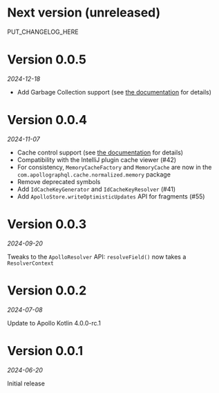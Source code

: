 # Next version (unreleased)

PUT_CHANGELOG_HERE

# Version 0.0.5
_2024-12-18_

- Add Garbage Collection support (see [the documentation](https://apollographql.github.io/apollo-kotlin-normalized-cache-incubating/garbage-collection.html) for details)

# Version 0.0.4
_2024-11-07_

- Cache control support (see [the documentation](https://apollographql.github.io/apollo-kotlin-normalized-cache-incubating/cache-control.html) for details)
- Compatibility with the IntelliJ plugin cache viewer (#42)
- For consistency, `MemoryCacheFactory` and `MemoryCache` are now in the `com.apollographql.cache.normalized.memory` package 
- Remove deprecated symbols
- Add `IdCacheKeyGenerator` and `IdCacheKeyResolver` (#41)
- Add `ApolloStore.writeOptimisticUpdates` API for fragments (#55)

# Version 0.0.3
_2024-09-20_

Tweaks to the `ApolloResolver` API: `resolveField()` now takes a `ResolverContext`

# Version 0.0.2
_2024-07-08_

Update to Apollo Kotlin 4.0.0-rc.1

# Version 0.0.1
_2024-06-20_

Initial release

